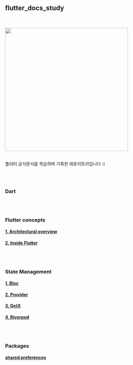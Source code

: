 ## flutter_docs_study

<br/>
<br/>


<img src="https://flutter-ko.dev/assets/images/shared/brand/flutter/logo/flutter-lockup.png" width="400">

<br/>
<br/>


플러터 공식문서를 학습하며 기록한 레포지토리입니다 :)

<br/>

#

### Dart


<br/>

#

### Flutter concepts

#### [1. Architectural overview]()

#### [2. Inside Flutter]()



<br/>

#

### State Management

#### [1. Bloc]()

#### [2. Provider]()

#### [3. GetX]()

#### [4. Riverpod]()



<br/>

#

### Packages 

#### [shared preferences]()


